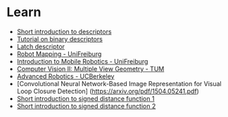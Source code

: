 Learn
======================

* [Short introduction to descriptors](https://gilscvblog.com/2013/08/18/a-short-introduction-to-descriptors/)
* [Tutorial on binary descriptors](https://gilscvblog.com/2013/08/26/tutorial-on-binary-descriptors-part-1/)
* [Latch descriptor](https://gilscvblog.com/2015/11/07/performance-evaluation-of-binary-descriptor-introducing-the-latch-descriptor)
* [Robot Mapping - UniFreiburg](http://ais.informatik.uni-freiburg.de/teaching/ws15/mapping/)
* [Introduction to Mobile Robotics - UniFreiburg](http://ais.informatik.uni-freiburg.de/teaching/ss16/robotics/)
* [Computer Vision II: Multiple View Geometry  - TUM](http://vision.in.tum.de/teaching/ss2016/mvg2016)
* [Advanced Robotics - UCBerkeley](http://www.cs.berkeley.edu/~pabbeel/)
* [Convolutional Neural Network-Based Image Representation for Visual Loop Closure Detection] (https://arxiv.org/pdf/1504.05241.pdf)
* [Short introduction to signed distance function 1](http://rsdavis.mycpanel.princeton.edu/wp/?p=24)
* [Short introduction to signed distance function 2](http://www.personal.psu.edu/users/j/p/jpm5375/assignment6.html/)
